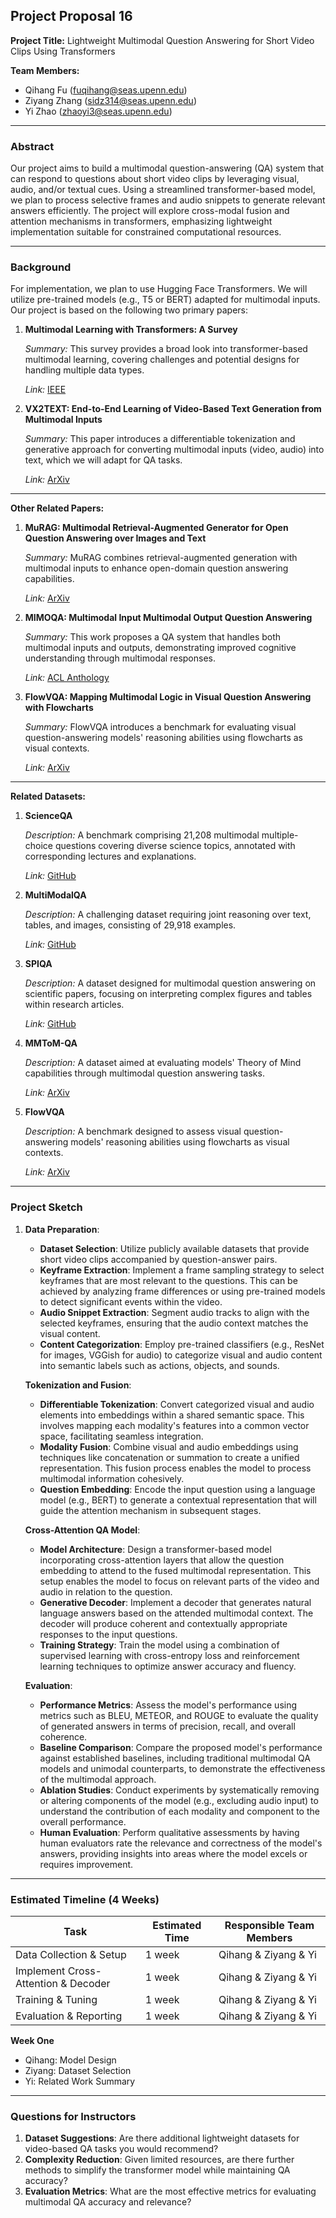 ## Project Proposal 16

**Project Title:** Lightweight Multimodal Question Answering for Short Video Clips Using Transformers

**Team Members:**

- Qihang Fu (fuqihang@seas.upenn.edu)
- Ziyang Zhang (sidz314@seas.upenn.edu)
- Yi Zhao (zhaoyi3@seas.upenn.edu)

---

### Abstract
Our project aims to build a multimodal question-answering (QA) system that can respond to questions about short video clips by leveraging visual, audio, and/or textual cues. Using a streamlined transformer-based model, we plan to process selective frames and audio snippets to generate relevant answers efficiently. The project will explore cross-modal fusion and attention mechanisms in transformers, emphasizing lightweight implementation suitable for constrained computational resources.

---

### Background
For implementation, we plan to use Hugging Face Transformers. We will utilize pre-trained models (e.g., T5 or BERT) adapted for multimodal inputs. Our project is based on the following two primary papers:
1. **Multimodal Learning with Transformers: A Survey**

   *Summary:* This survey provides a broad look into transformer-based multimodal learning, covering challenges and potential designs for handling multiple data types.

   *Link:* [IEEE](https://ieeexplore.ieee.org/abstract/document/10123038)

2. **VX2TEXT: End-to-End Learning of Video-Based Text Generation from Multimodal Inputs**

   *Summary:* This paper introduces a differentiable tokenization and generative approach for converting multimodal inputs (video, audio) into text, which we will adapt for QA tasks.

   *Link:* [ArXiv](https://arxiv.org/abs/2101.12059)

---

**Other Related Papers:**

1. **MuRAG: Multimodal Retrieval-Augmented Generator for Open Question Answering over Images and Text**

   *Summary:* MuRAG combines retrieval-augmented generation with multimodal inputs to enhance open-domain question answering capabilities.

   *Link:* [ArXiv](https://arxiv.org/abs/2210.02928)

2. **MIMOQA: Multimodal Input Multimodal Output Question Answering**

   *Summary:* This work proposes a QA system that handles both multimodal inputs and outputs, demonstrating improved cognitive understanding through multimodal responses.

   *Link:* [ACL Anthology](https://aclanthology.org/2021.naacl-main.418/)

3. **FlowVQA: Mapping Multimodal Logic in Visual Question Answering with Flowcharts**

   *Summary:* FlowVQA introduces a benchmark for evaluating visual question-answering models' reasoning abilities using flowcharts as visual contexts.

   *Link:* [ArXiv](https://arxiv.org/abs/2406.19237)

---

**Related Datasets:**

1. **ScienceQA**

   *Description:* A benchmark comprising 21,208 multimodal multiple-choice questions covering diverse science topics, annotated with corresponding lectures and explanations.

   *Link:* [GitHub](https://github.com/lupantech/ScienceQA)

2. **MultiModalQA**

   *Description:* A challenging dataset requiring joint reasoning over text, tables, and images, consisting of 29,918 examples.

   *Link:* [GitHub](https://github.com/allenai/multimodalqa)

3. **SPIQA**

   *Description:* A dataset designed for multimodal question answering on scientific papers, focusing on interpreting complex figures and tables within research articles.

   *Link:* [GitHub](https://github.com/google/spiqa)

4. **MMToM-QA**

   *Description:* A dataset aimed at evaluating models' Theory of Mind capabilities through multimodal question answering tasks.

   *Link:* [ArXiv](https://arxiv.org/abs/2401.08743)

5. **FlowVQA**

   *Description:* A benchmark designed to assess visual question-answering models' reasoning abilities using flowcharts as visual contexts.

   *Link:* [ArXiv](https://arxiv.org/abs/2406.19237)

---

### Project Sketch

1. **Data Preparation**:

   - **Dataset Selection**: Utilize publicly available datasets that provide short video clips accompanied by question-answer pairs.
   - **Keyframe Extraction**: Implement a frame sampling strategy to select keyframes that are most relevant to the questions. This can be achieved by analyzing frame differences or using pre-trained models to detect significant events within the video.
   - **Audio Snippet Extraction**: Segment audio tracks to align with the selected keyframes, ensuring that the audio context matches the visual content.
   - **Content Categorization**: Employ pre-trained classifiers (e.g., ResNet for images, VGGish for audio) to categorize visual and audio content into semantic labels such as actions, objects, and sounds.

   **Tokenization and Fusion**:

   - **Differentiable Tokenization**: Convert categorized visual and audio elements into embeddings within a shared semantic space. This involves mapping each modality's features into a common vector space, facilitating seamless integration.
   - **Modality Fusion**: Combine visual and audio embeddings using techniques like concatenation or summation to create a unified representation. This fusion process enables the model to process multimodal information cohesively.
   - **Question Embedding**: Encode the input question using a language model (e.g., BERT) to generate a contextual representation that will guide the attention mechanism in subsequent stages.

   **Cross-Attention QA Model**:

   - **Model Architecture**: Design a transformer-based model incorporating cross-attention layers that allow the question embedding to attend to the fused multimodal representation. This setup enables the model to focus on relevant parts of the video and audio in relation to the question.
   - **Generative Decoder**: Implement a decoder that generates natural language answers based on the attended multimodal context. The decoder will produce coherent and contextually appropriate responses to the input questions.
   - **Training Strategy**: Train the model using a combination of supervised learning with cross-entropy loss and reinforcement learning techniques to optimize answer accuracy and fluency.

   **Evaluation**:

   - **Performance Metrics**: Assess the model's performance using metrics such as BLEU, METEOR, and ROUGE to evaluate the quality of generated answers in terms of precision, recall, and overall coherence.
   - **Baseline Comparison**: Compare the proposed model's performance against established baselines, including traditional multimodal QA models and unimodal counterparts, to demonstrate the effectiveness of the multimodal approach.
   - **Ablation Studies**: Conduct experiments by systematically removing or altering components of the model (e.g., excluding audio input) to understand the contribution of each modality and component to the overall performance.
   - **Human Evaluation**: Perform qualitative assessments by having human evaluators rate the relevance and correctness of the model's answers, providing insights into areas where the model excels or requires improvement.

---

### Estimated Timeline (4 Weeks)

| Task                                | Estimated Time | Responsible Team Members |
| ----------------------------------- | -------------- | ------------------------ |
| Data Collection & Setup             | 1 week         | Qihang & Ziyang & Yi     |
| Implement Cross-Attention & Decoder | 1 week         | Qihang & Ziyang & Yi     |
| Training & Tuning                   | 1 week         | Qihang & Ziyang & Yi     |
| Evaluation & Reporting              | 1 week         | Qihang & Ziyang & Yi     |

**Week One**
- Qihang: Model Design
- Ziyang: Dataset Selection
- Yi: Related Work Summary

---

### Questions for Instructors

1. **Dataset Suggestions**: Are there additional lightweight datasets for video-based QA tasks you would recommend?
2. **Complexity Reduction**: Given limited resources, are there further methods to simplify the transformer model while maintaining QA accuracy?
3. **Evaluation Metrics**: What are the most effective metrics for evaluating multimodal QA accuracy and relevance?
